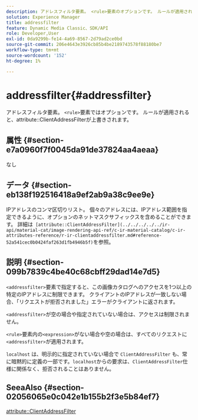 ```yaml
---
description: アドレスフィルタ要素。 <rule>要素のオプションです。 ルールが適用されると、属性ClientAddressFilterが上書きされます。
solution: Experience Manager
title: addressfilter
feature: Dynamic Media Classic、SDK/API
role: Developer,User
exl-id: 0da9299b-fe14-4a69-8567-2d79ad2ce0bd
source-git-commit: 206e4643e3926cb85b4be2189743578f88180be7
workflow-type: tm+mt
source-wordcount: '152'
ht-degree: 1%

---
```


# addressfilter{#addressfilter}

アドレスフィルタ要素。 `<rule>`要素ではオプションです。 ルールが適用されると、attribute::ClientAddressFilterが上書きされます。

## 属性 {#section-e7a0960f7f0045da91de37824aa4aeaa}

なし

## データ {#section-eb138f192516418a9ef2ab9a38c9ee9e}

IPアドレスのコンマ区切りリスト。 個々のアドレスには、IPアドレス範囲を指定できるように、オプションのネットマスクサフィックスを含めることができます。 詳細は` [attribute::ClientAddressFilter](../../../../../ir-api/material-cat/image-rendering-api-ref/c-ir-material-catalog/c-ir-attributes-reference/r-ir-clientaddressfilter.md#reference-52a541cec0b0424faf263d1fb4946b5f)`を参照。

## 説明 {#section-099b7839c4be40c68cbff29dad14e7d5}

`<addressfilter>`要素で指定すると、この画像カタログへのアクセスを1つ以上の特定のIPアドレスに制限できます。 クライアントのIPアドレスが一致しない場合、「リクエストが拒否されました」エラーがクライアントに返されます。

`<addressfilter>`が空の場合や指定されていない場合は、アクセスは制限されません。

`<rule>`要素内の`<expression>`がない場合や空の場合は、すべてのリクエストに`<addressfilter>`が適用されます。

`localhost` は、明示的に指定されていない場合で `ClientAddressFilter` も、常に暗黙的に定義の一部です。`localhost`からの要求は、`ClientAddressFilter`仕様に関係なく、拒否されることはありません。

## SeeaAlso {#section-02056065e0c042e1b155b2f3e5b84ef7}

[attribute::ClientAddressFilter](../../../../../ir-api/material-cat/image-rendering-api-ref/c-ir-material-catalog/c-ir-attributes-reference/r-ir-clientaddressfilter.md#reference-52a541cec0b0424faf263d1fb4946b5f)
